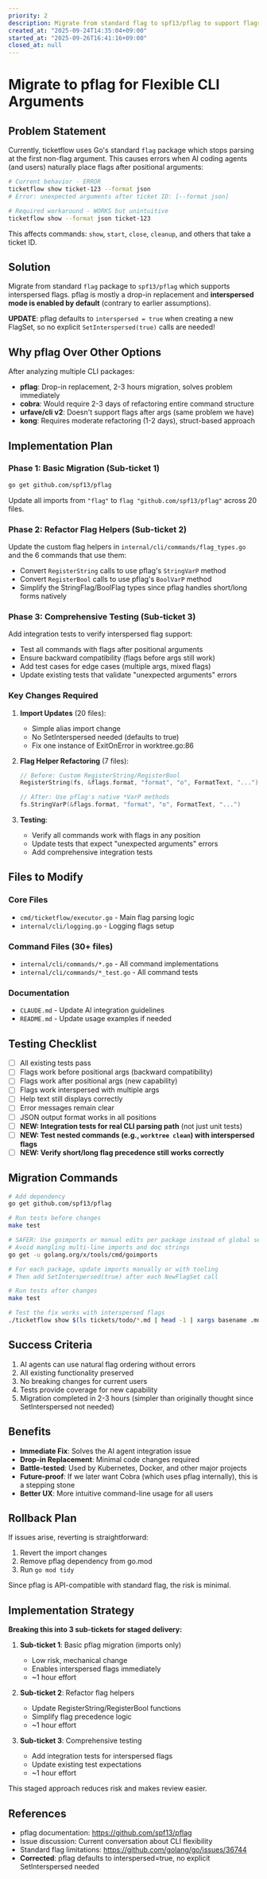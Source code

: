 ```yaml
---
priority: 2
description: Migrate from standard flag to spf13/pflag to support flags after positional arguments
created_at: "2025-09-24T14:35:04+09:00"
started_at: "2025-09-26T16:41:16+09:00"
closed_at: null
---
```


# Migrate to pflag for Flexible CLI Arguments

## Problem Statement

Currently, ticketflow uses Go's standard `flag` package which stops parsing at the first non-flag argument. This causes errors when AI coding agents (and users) naturally place flags after positional arguments:

```bash
# Current behavior - ERROR
ticketflow show ticket-123 --format json
# Error: unexpected arguments after ticket ID: [--format json]

# Required workaround - WORKS but unintuitive
ticketflow show --format json ticket-123
```

This affects commands: `show`, `start`, `close`, `cleanup`, and others that take a ticket ID.

## Solution

Migrate from standard `flag` package to `spf13/pflag` which supports interspersed flags. pflag is mostly a drop-in replacement and **interspersed mode is enabled by default** (contrary to earlier assumptions).

**UPDATE**: pflag defaults to `interspersed = true` when creating a new FlagSet, so no explicit `SetInterspersed(true)` calls are needed!

## Why pflag Over Other Options

After analyzing multiple CLI packages:
- **pflag**: Drop-in replacement, 2-3 hours migration, solves problem immediately
- **cobra**: Would require 2-3 days of refactoring entire command structure
- **urfave/cli v2**: Doesn't support flags after args (same problem we have)
- **kong**: Requires moderate refactoring (1-2 days), struct-based approach

## Implementation Plan

### Phase 1: Basic Migration (Sub-ticket 1)
```bash
go get github.com/spf13/pflag
```

Update all imports from `"flag"` to `flag "github.com/spf13/pflag"` across 20 files.

### Phase 2: Refactor Flag Helpers (Sub-ticket 2)
Update the custom flag helpers in `internal/cli/commands/flag_types.go` and the 6 commands that use them:
- Convert `RegisterString` calls to use pflag's `StringVarP` method
- Convert `RegisterBool` calls to use pflag's `BoolVarP` method
- Simplify the StringFlag/BoolFlag types since pflag handles short/long forms natively

### Phase 3: Comprehensive Testing (Sub-ticket 3)
Add integration tests to verify interspersed flag support:
- Test all commands with flags after positional arguments
- Ensure backward compatibility (flags before args still work)
- Add test cases for edge cases (multiple args, mixed flags)
- Update existing tests that validate "unexpected arguments" errors

### Key Changes Required

1. **Import Updates** (20 files):
   - Simple alias import change
   - No SetInterspersed needed (defaults to true)
   - Fix one instance of ExitOnError in worktree.go:86

2. **Flag Helper Refactoring** (7 files):
   ```go
   // Before: Custom RegisterString/RegisterBool
   RegisterString(fs, &flags.format, "format", "o", FormatText, "...")

   // After: Use pflag's native *VarP methods
   fs.StringVarP(&flags.format, "format", "o", FormatText, "...")
   ```

3. **Testing**:
   - Verify all commands work with flags in any position
   - Update tests that expect "unexpected arguments" errors
   - Add comprehensive integration tests

## Files to Modify

### Core Files
- `cmd/ticketflow/executor.go` - Main flag parsing logic
- `internal/cli/logging.go` - Logging flags setup

### Command Files (30+ files)
- `internal/cli/commands/*.go` - All command implementations
- `internal/cli/commands/*_test.go` - All command tests

### Documentation
- `CLAUDE.md` - Update AI integration guidelines
- `README.md` - Update usage examples if needed

## Testing Checklist

- [ ] All existing tests pass
- [ ] Flags work before positional args (backward compatibility)
- [ ] Flags work after positional args (new capability)
- [ ] Flags work interspersed with multiple args
- [ ] Help text still displays correctly
- [ ] Error messages remain clear
- [ ] JSON output format works in all positions
- [ ] **NEW: Integration tests for real CLI parsing path** (not just unit tests)
- [ ] **NEW: Test nested commands (e.g., `worktree clean`) with interspersed flags**
- [ ] **NEW: Verify short/long flag precedence still works correctly**

## Migration Commands

```bash
# Add dependency
go get github.com/spf13/pflag

# Run tests before changes
make test

# SAFER: Use goimports or manual edits per package instead of global sed
# Avoid mangling multi-line imports and doc strings
go get -u golang.org/x/tools/cmd/goimports

# For each package, update imports manually or with tooling
# Then add SetInterspersed(true) after each NewFlagSet call

# Run tests after changes
make test

# Test the fix works with interspersed flags
./ticketflow show $(ls tickets/todo/*.md | head -1 | xargs basename .md) --format json
```

## Success Criteria

1. AI agents can use natural flag ordering without errors
2. All existing functionality preserved
3. No breaking changes for current users
4. Tests provide coverage for new capability
5. Migration completed in 2-3 hours (simpler than originally thought since SetInterspersed not needed)

## Benefits

- **Immediate Fix**: Solves the AI agent integration issue
- **Drop-in Replacement**: Minimal code changes required
- **Battle-tested**: Used by Kubernetes, Docker, and other major projects
- **Future-proof**: If we later want Cobra (which uses pflag internally), this is a stepping stone
- **Better UX**: More intuitive command-line usage for all users

## Rollback Plan

If issues arise, reverting is straightforward:
1. Revert the import changes
2. Remove pflag dependency from go.mod
3. Run `go mod tidy`

Since pflag is API-compatible with standard flag, the risk is minimal.

## Implementation Strategy

**Breaking this into 3 sub-tickets for staged delivery:**

1. **Sub-ticket 1**: Basic pflag migration (imports only)
   - Low risk, mechanical change
   - Enables interspersed flags immediately
   - ~1 hour effort

2. **Sub-ticket 2**: Refactor flag helpers
   - Update RegisterString/RegisterBool functions
   - Simplify flag precedence logic
   - ~1 hour effort

3. **Sub-ticket 3**: Comprehensive testing
   - Add integration tests for interspersed flags
   - Update existing test expectations
   - ~1 hour effort

This staged approach reduces risk and makes review easier.

## References

- pflag documentation: https://github.com/spf13/pflag
- Issue discussion: Current conversation about CLI flexibility
- Standard flag limitations: https://github.com/golang/go/issues/36744
- **Corrected**: pflag defaults to interspersed=true, no explicit SetInterspersed needed